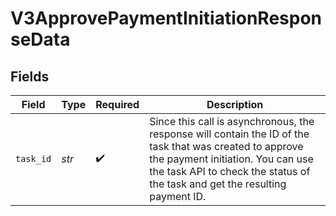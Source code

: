 # V3ApprovePaymentInitiationResponseData


## Fields

| Field                                                                                                                                                                                                                         | Type                                                                                                                                                                                                                          | Required                                                                                                                                                                                                                      | Description                                                                                                                                                                                                                   |
| ----------------------------------------------------------------------------------------------------------------------------------------------------------------------------------------------------------------------------- | ----------------------------------------------------------------------------------------------------------------------------------------------------------------------------------------------------------------------------- | ----------------------------------------------------------------------------------------------------------------------------------------------------------------------------------------------------------------------------- | ----------------------------------------------------------------------------------------------------------------------------------------------------------------------------------------------------------------------------- |
| `task_id`                                                                                                                                                                                                                     | *str*                                                                                                                                                                                                                         | :heavy_check_mark:                                                                                                                                                                                                            | Since this call is asynchronous, the response will contain the ID of the task that was created to approve the payment initiation. You can use the task API to check the status of the task and get the resulting payment ID.<br/> |